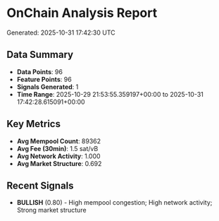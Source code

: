 # OnChain Analysis Report
Generated: 2025-10-31 17:42:30 UTC

## Data Summary
- **Data Points**: 96
- **Feature Points**: 96
- **Signals Generated**: 1
- **Time Range**: 2025-10-29 21:53:55.359197+00:00 to 2025-10-31 17:42:28.615091+00:00

## Key Metrics
- **Avg Mempool Count**: 89362
- **Avg Fee (30min)**: 1.5 sat/vB
- **Avg Network Activity**: 1.000
- **Avg Market Structure**: 0.692

## Recent Signals
- **BULLISH** (0.80) - High mempool congestion; High network activity; Strong market structure
